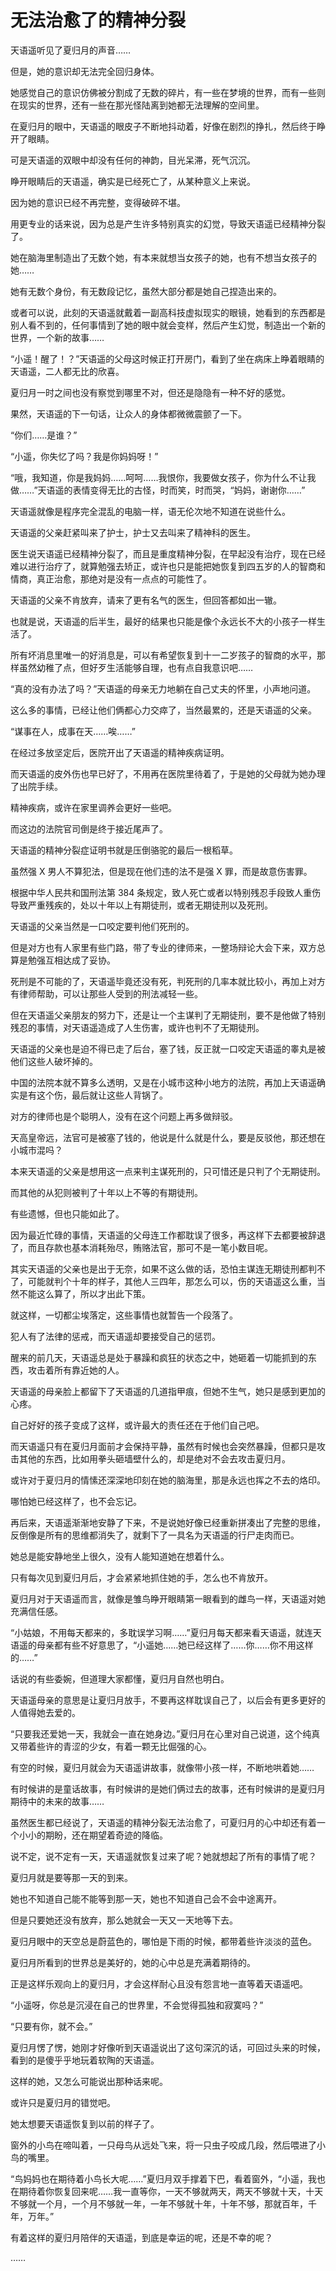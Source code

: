 # 无法治愈了的精神分裂

天语遥听见了夏归月的声音……

但是，她的意识却无法完全回归身体。

她感觉自己的意识仿佛被分割成了无数的碎片，有一些在梦境的世界，而有一些则在现实的世界，还有一些在那光怪陆离到她都无法理解的空间里。

在夏归月的眼中，天语遥的眼皮子不断地抖动着，好像在剧烈的挣扎，然后终于睁开了眼睛。

可是天语遥的双眼中却没有任何的神韵，目光呆滞，死气沉沉。

睁开眼睛后的天语遥，确实是已经死亡了，从某种意义上来说。

因为她的意识已经不再完整，变得破碎不堪。

用更专业的话来说，因为总是产生许多特别真实的幻觉，导致天语遥已经精神分裂了。

她在脑海里制造出了无数个她，有本来就想当女孩子的她，也有不想当女孩子的她……

她有无数个身份，有无数段记忆，虽然大部分都是她自己捏造出来的。

或者可以说，此刻的天语遥就戴着一副高科技虚拟现实的眼镜，她看到的东西都是别人看不到的，任何事情到了她的眼中就会变样，然后产生幻觉，制造出一个新的世界，一个新的故事……

“小遥！醒了！？”天语遥的父母这时候正打开房门，看到了坐在病床上睁着眼睛的天语遥，二人都无比的欣喜。

夏归月一时之间也没有察觉到哪里不对，但还是隐隐有一种不好的感觉。

果然，天语遥的下一句话，让众人的身体都微微震颤了一下。

“你们……是谁？”

“小遥，你失忆了吗？我是你妈妈呀！”

“哦，我知道，你是我妈妈……呵呵……我恨你，我要做女孩子，你为什么不让我做……”天语遥的表情变得无比的古怪，时而笑，时而哭，“妈妈，谢谢你……”

天语遥就像是程序完全混乱的电脑一样，语无伦次地不知道在说些什么。

天语遥的父亲赶紧叫来了护士，护士又去叫来了精神科的医生。

医生说天语遥已经精神分裂了，而且是重度精神分裂，在早起没有治疗，现在已经难以进行治疗了，就算勉强去矫正，或许也只是能把她恢复到四五岁的人的智商和情商，真正治愈，那绝对是没有一点点的可能性了。

天语遥的父亲不肯放弃，请来了更有名气的医生，但回答都如出一辙。

也就是说，天语遥的后半生，最好的结果也只能是像个永远长不大的小孩子一样生活了。

所有坏消息里唯一的好消息是，可以有希望恢复到十一二岁孩子的智商的水平，那样虽然幼稚了点，但好歹生活能够自理，也有点自我意识吧……

“真的没有办法了吗？”天语遥的母亲无力地躺在自己丈夫的怀里，小声地问道。

这么多的事情，已经让他们俩都心力交瘁了，当然最累的，还是天语遥的父亲。

“谋事在人，成事在天……唉……”

在经过多放坚定后，医院开出了天语遥的精神疾病证明。

而天语遥的皮外伤也早已好了，不用再在医院里待着了，于是她的父母就为她办理了出院手续。

精神疾病，或许在家里调养会更好一些吧。

而这边的法院官司倒是终于接近尾声了。

天语遥的精神分裂症证明书就是压倒骆驼的最后一根稻草。

虽然强 X 男人不算犯法，但是现在他们违的法不是强 X 罪，而是故意伤害罪。

根据中华人民共和国刑法第 384 条规定，致人死亡或者以特别残忍手段致人重伤导致严重残疾的，处以十年以上有期徒刑，或者无期徒刑以及死刑。

天语遥的父亲当然是一口咬定要判他们死刑的。

但是对方也有人家里有些门路，带了专业的律师来，一整场辩论大会下来，双方总算是勉强互相达成了妥协。

死刑是不可能的了，天语遥毕竟还没有死，判死刑的几率本就比较小，再加上对方有律师帮助，可以让那些人受到的刑法减轻一些。

但在天语遥父亲朋友的努力下，还是让一个主谋判了无期徒刑，要不是他做了特别残忍的事情，对天语遥造成了人生伤害，或许也判不了无期徒刑。

天语遥的父亲也是迫不得已走了后台，塞了钱，反正就一口咬定天语遥的睾丸是被他们这些人破坏掉的。

中国的法院本就不算多么透明，又是在小城市这种小地方的法院，再加上天语遥确实是有这个伤，最后就让这些人背锅了。

对方的律师也是个聪明人，没有在这个问题上再多做辩驳。

天高皇帝远，法官可是被塞了钱的，他说是什么就是什么，要是反驳他，那还想在小城市混吗？

本来天语遥的父亲是想用这一点来判主谋死刑的，只可惜还是只判了个无期徒刑。

而其他的从犯则被判了十年以上不等的有期徒刑。

有些遗憾，但也只能如此了。

因为最近忙碌的事情，天语遥的父母连工作都耽误了很多，再这样下去都要被辞退了，而且存款也基本消耗殆尽，贿赂法官，那可不是一笔小数目呢。

其实天语遥的父亲也是出于无奈，如果不这么做的话，恐怕主谋连无期徒刑都判不了，可能就判个十年的样子，其他人三四年，那怎么可以，伤的天语遥这么重，当然不能这么算了，所以才出此下策。

就这样，一切都尘埃落定，这些事情也就暂告一个段落了。

犯人有了法律的惩戒，而天语遥却要接受自己的惩罚。

醒来的前几天，天语遥总是处于暴躁和疯狂的状态之中，她砸着一切能抓到的东西，攻击着所有靠近她的人。

天语遥的母亲脸上都留下了天语遥的几道指甲痕，但她不生气，她只是感到更加的心疼。

自己好好的孩子变成了这样，或许最大的责任还在于他们自己吧。

而天语遥只有在夏归月面前才会保持平静，虽然有时候也会突然暴躁，但都只是攻击其他的东西，比如用拳头砸墙壁什么的，却是绝对不会去攻击夏归月。

或许对于夏归月的情愫还深深地印刻在她的脑海里，那是永远也挥之不去的烙印。

哪怕她已经这样了，也不会忘记。

再后来，天语遥渐渐地安静了下来，不是说她好像已经重新拼凑出了完整的思维，反倒像是所有的思维都消失了，就剩下了一具名为天语遥的行尸走肉而已。

她总是能安静地坐上很久，没有人能知道她在想着什么。

只有每次见到夏归月后，才会紧紧地抓住她的手，怎么也不肯放开。

夏归月对于天语遥而言，就像是雏鸟睁开眼睛第一眼看到的雌鸟一样，天语遥对她充满信任感。

“小姑娘，不用每天都来的，多耽误学习啊……”夏归月每天都来看天语遥，就连天语遥的母亲都有些不好意思了，“小遥她……她已经这样了……你……你不用这样的……”

话说的有些委婉，但道理大家都懂，夏归月自然也明白。

天语遥母亲的意思是让夏归月放手，不要再这样耽误自己了，以后会有更多更好的人值得她去爱的。

“只要我还爱她一天，我就会一直在她身边。”夏归月在心里对自己说道，这个纯真又带着些许的青涩的少女，有着一颗无比倔强的心。

有空的时候，夏归月就会为天语遥讲故事，就像带小孩一样，不断地哄着她……

有时候讲的是童话故事，有时候讲的是她们俩过去的故事，还有时候讲的是夏归月期待中的未来的故事……

虽然医生都已经说了，天语遥的精神分裂无法治愈了，可夏归月的心中却还有着一个小小的期盼，还在期望着奇迹的降临。

说不定，说不定有一天，天语遥就恢复过来了呢？她就想起了所有的事情了呢？

夏归月就是要等那一天的到来。

她也不知道自己能不能等到那一天，她也不知道自己会不会中途离开。

但是只要她还没有放弃，那么她就会一天又一天地等下去。

夏归月眼中的天空总是蔚蓝色的，哪怕是下雨的时候，都带着些许淡淡的蓝色。

夏归月所看到的世界总是美好的，她的心中总是充满着期待的。

正是这样乐观向上的夏归月，才会这样耐心且没有怨言地一直等着天语遥吧。

“小遥呀，你总是沉浸在自己的世界里，不会觉得孤独和寂寞吗？”

“只要有你，就不会。”

夏归月愣了愣，她刚才好像听到天语遥说出了这句深沉的话，可回过头来的时候，看到的是傻乎乎地玩着软陶的天语遥。

这样的她，又怎么可能说出那种话来呢。

或许只是夏归月的错觉吧。

她太想要天语遥恢复到以前的样子了。

窗外的小鸟在啼叫着，一只母鸟从远处飞来，将一只虫子咬成几段，然后喂进了小鸟的嘴里。

“鸟妈妈也在期待着小鸟长大呢……”夏归月双手撑着下巴，看着窗外，“小遥，我也在期待着你恢复回来呢……我一直等你，一天不够就两天，两天不够就十天，十天不够就一个月，一个月不够就一年，一年不够就十年，十年不够，那就百年，千年，万年。”

有着这样的夏归月陪伴的天语遥，到底是幸运的呢，还是不幸的呢？

……
